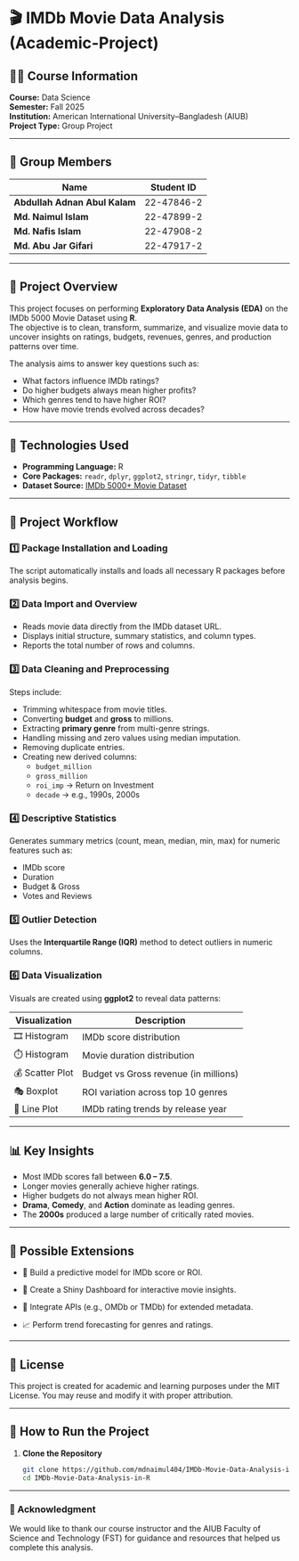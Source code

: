 # 🎬 IMDb Movie Data Analysis (Academic-Project)

## 🧑‍💻 Course Information
**Course:**  Data Science  
**Semester:** Fall 2025  
**Institution:** American International University–Bangladesh (AIUB)  
**Project Type:** Group Project  

---

## 👥 Group Members

| Name | Student ID |
|------|-------------|
| **Abdullah Adnan Abul Kalam** | 22-47846-2 |
| **Md. Naimul Islam** | 22-47899-2 |
| **Md. Nafis Islam** | 22-47908-2 |
| **Md. Abu Jar Gifari** | 22-47917-2 |

---

## 📘 Project Overview
This project focuses on performing **Exploratory Data Analysis (EDA)** on the IMDb 5000 Movie Dataset using **R**.  
The objective is to clean, transform, summarize, and visualize movie data to uncover insights on ratings, budgets, revenues, genres, and production patterns over time.

The analysis aims to answer key questions such as:
- What factors influence IMDb ratings?
- Do higher budgets always mean higher profits?
- Which genres tend to have higher ROI?
- How have movie trends evolved across decades?

---

## 🧰 Technologies Used
- **Programming Language:** R  
- **Core Packages:** `readr`, `dplyr`, `ggplot2`, `stringr`, `tidyr`, `tibble`  
- **Dataset Source:** [IMDb 5000+ Movie Dataset](https://raw.githubusercontent.com/Nafis-Rohan/imdb-5000-data/refs/heads/main/movie_metadata.csv)

---

## 🧪 Project Workflow

### 1️⃣ Package Installation and Loading
The script automatically installs and loads all necessary R packages before analysis begins.

### 2️⃣ Data Import and Overview
- Reads movie data directly from the IMDb dataset URL.
- Displays initial structure, summary statistics, and column types.
- Reports the total number of rows and columns.

### 3️⃣ Data Cleaning and Preprocessing
Steps include:
- Trimming whitespace from movie titles.  
- Converting **budget** and **gross** to millions.  
- Extracting **primary genre** from multi-genre strings.  
- Handling missing and zero values using median imputation.  
- Removing duplicate entries.  
- Creating new derived columns:
  - `budget_million`
  - `gross_million`
  - `roi_imp` → Return on Investment
  - `decade` → e.g., 1990s, 2000s

### 4️⃣ Descriptive Statistics
Generates summary metrics (count, mean, median, min, max) for numeric features such as:
- IMDb score  
- Duration  
- Budget & Gross  
- Votes and Reviews  

### 5️⃣ Outlier Detection
Uses the **Interquartile Range (IQR)** method to detect outliers in numeric columns.

### 6️⃣ Data Visualization
Visuals are created using **ggplot2** to reveal data patterns:

| Visualization | Description |
|----------------|-------------|
| 🎞️ Histogram | IMDb score distribution |
| ⏱️ Histogram | Movie duration distribution |
| 💰 Scatter Plot | Budget vs Gross revenue (in millions) |
| 🎭 Boxplot | ROI variation across top 10 genres |
| 📅 Line Plot | IMDb rating trends by release year |

---

## 📊 Key Insights
- Most IMDb scores fall between **6.0 – 7.5**.  
- Longer movies generally achieve higher ratings.  
- Higher budgets do not always mean higher ROI.  
- **Drama**, **Comedy**, and **Action** dominate as leading genres.  
- The **2000s** produced a large number of critically rated movies.  

---

## 🧩 Possible Extensions

- 🧠 Build a predictive model for IMDb score or ROI.

- 🧭 Create a Shiny Dashboard for interactive movie insights.

- 🔗 Integrate APIs (e.g., OMDb or TMDb) for extended metadata.

- 📈 Perform trend forecasting for genres and ratings.
---
## 📜 License

This project is created for academic and learning purposes under the MIT License.
You may reuse and modify it with proper attribution.

---

## 🚀 How to Run the Project
1. **Clone the Repository**
   ```bash
   git clone https://github.com/mdnaimul404/IMDb-Movie-Data-Analysis-in-R.git
   cd IMDb-Movie-Data-Analysis-in-R
---
### 👏 Acknowledgment

We would like to thank our course instructor and the AIUB Faculty of Science and Technology (FST) for guidance and resources that helped us complete this analysis.
   
